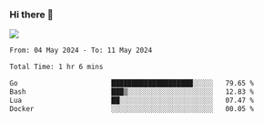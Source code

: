 ### Hi there 👋️

![](https://komarev.com/ghpvc/?username=Loner1024)

<!--START_SECTION:waka-->

```txt
From: 04 May 2024 - To: 11 May 2024

Total Time: 1 hr 6 mins

Go                       ████████████████████░░░░░   79.65 %
Bash                     ███▒░░░░░░░░░░░░░░░░░░░░░   12.83 %
Lua                      ██░░░░░░░░░░░░░░░░░░░░░░░   07.47 %
Docker                   ░░░░░░░░░░░░░░░░░░░░░░░░░   00.05 %
```

<!--END_SECTION:waka-->



